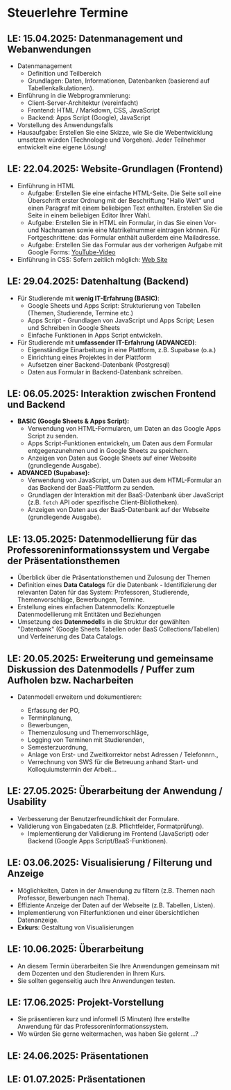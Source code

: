 # Steuerlehre Termine

## **LE: 15.04.2025**: Datenmanagement und Webanwendungen

* Datenmanagement
  * Definition und Teilbereich
  * Grundlagen: Daten, Informationen, Datenbanken (basierend auf Tabellenkalkulationen).
* Einführung in die Webprogrammierung:
  * Client-Server-Architektur (vereinfacht)
  * Frontend: HTML / Markdown, CSS, JavaScript
  * Backend: Apps Script (Google), JavaScript
* Vorstellung des Anwendungsfalls
* Hausaufgabe: Erstellen Sie eine Skizze, wie Sie die Webentwicklung umsetzen würden (Technologie und Vorgehen). Jeder Teilnehmer entwickelt eine eigene Lösung!

## **LE: 22.04.2025**: Website-Grundlagen (Frontend)

* Einführung in HTML  
  * Aufgabe: Erstellen Sie eine einfache HTML-Seite. Die Seite soll eine Überschrift erster Ordnung mit der Beschriftung "Hallo Welt" und einen Paragraf mit einem beliebigen Text enthalten. Erstellen Sie die Seite in einem beliebigen Editor Ihrer Wahl.
  * Aufgabe: Erstellen Sie in HTML ein Formular, in das Sie einen Vor- und Nachnamen sowie eine Matrikelnummer eintragen können. Für Fortgeschrittene: das Formular enthält außerdem eine Mailadresse.
  * Aufgabe: Erstellen Sie das Formular aus der vorherigen Aufgabe mit Google Forms: [YouTube-Video](https://youtu.be/5K4le-zJhfQ?si=L_brYyiURWke0JPu)
* Einführung in CSS: Sofern zeitlich möglich: [Web Site](https://www.w3schools.com/Css/default.asp)

## **LE: 29.04.2025**: Datenhaltung (Backend)

* Für Studierende mit **wenig IT-Erfahrung (BASIC)**:  
  * Google Sheets und Apps Script: Strukturierung von Tabellen (Themen, Studierende, Termine etc.)  
  * Apps Script - Grundlagen von JavaScript und Apps Script; Lesen und Schreiben in Google Sheets
  * Einfache Funktionen in Apps Script entwickeln.
* Für Studierende mit **umfassender IT-Erfahrung (ADVANCED)**:
  * Eigenständige Einarbeitung in eine Plattform, z.B. Supabase (o.a.)
  * Einrichtung eines Projektes in der Plattform
  * Aufsetzen einer Backend-Datenbank (Postgresql)
  * Daten aus Formular in Backend-Datenbank schreiben.

## **LE: 06.05.2025**: Interaktion zwischen Frontend und Backend  

* **BASIC (Google Sheets & Apps Script):**
  * Verwendung von HTML-Formularen, um Daten an das Google Apps Script zu senden.
  * Apps Script-Funktionen entwickeln, um Daten aus dem Formular entgegenzunehmen und in Google Sheets zu speichern.
  * Anzeigen von Daten aus Google Sheets auf einer Webseite (grundlegende Ausgabe).
* **ADVANCED (Supabase):**
  * Verwendung von JavaScript, um Daten aus dem HTML-Formular an das Backend der BaaS-Plattform zu senden.
  * Grundlagen der Interaktion mit der BaaS-Datenbank über JavaScript (z.B. `fetch` API oder spezifische Client-Bibliotheken).
  * Anzeigen von Daten aus der BaaS-Datenbank auf der Webseite (grundlegende Ausgabe).

## **LE: 13.05.2025**: Datenmodellierung für das Professoreninformationssystem und Vergabe der Präsentationsthemen

* Überblick über die Präsentationsthemen und Zulosung der Themen  
* Definition eines **Data Catalogs** für die Datenbank - Identifizierung der relevanten Daten für das System: Professoren, Studierende, Themenvorschläge, Bewerbungen, Termine.
* Erstellung eines einfachen Datenmodells: Konzeptuelle Datenmodellierung  mit Entitäten und Beziehungen
* Umsetzung des **Datenmodell**s in die Struktur der gewählten "Datenbank" (Google Sheets Tabellen oder BaaS Collections/Tabellen) und Verfeinerung des Data Catalogs.

## **LE: 20.05.2025**: Erweiterung und gemeinsame Diskussion des Datenmodells / Puffer zum Aufholen bzw. Nacharbeiten

* Datenmodell erweitern und dokumentieren:

  * Erfassung der PO,  
  * Terminplanung,  
  * Bewerbungen,  
  * Themenzulosung und Themenvorschläge,  
  * Logging von Terminen mit Studierenden,  
  * Semesterzuordnung,  
  * Anlage von Erst- und Zweitkorrektor nebst Adressen / Telefonnrn.,
  * Verrechnung von SWS für die Betreuung anhand Start- und Kolloquiumstermin der Arbeit...

## **LE: 27.05.2025**: Überarbeitung der Anwendung / Usability

* Verbesserung der Benutzerfreundlichkeit der Formulare.
* Validierung von Eingabedaten (z.B. Pflichtfelder, Formatprüfung).
  * Implementierung der Validierung im Frontend (JavaScript) oder Backend (Google Apps Script/BaaS-Funktionen).

## **LE: 03.06.2025**: Visualisierung / Filterung und Anzeige

* Möglichkeiten, Daten in der Anwendung zu filtern (z.B. Themen nach Professor, Bewerbungen nach Thema).
* Effiziente Anzeige der Daten auf der Webseite (z.B. Tabellen, Listen).
* Implementierung von Filterfunktionen und einer übersichtlichen Datenanzeige.
* **Exkurs**: Gestaltung von Visualisierungen

## **LE: 10.06.2025**: Überarbeitung

* An diesem Termin überarbeiten Sie Ihre Anwendungen gemeinsam mit dem Dozenten und den Studierenden in Ihrem Kurs.  
* Sie sollten gegenseitig auch Ihre Anwendungen testen. 

## **LE: 17.06.2025**: Projekt-Vorstellung  

* Sie präsentieren kurz und informell (5 Minuten) Ihre erstellte Anwendung für das Professoreninformationssystem.  
* Wo würden Sie gerne weitermachen, was haben Sie gelernt ...?  

## **LE: 24.06.2025**: Präsentationen

## **LE: 01.07.2025**: Präsentationen

